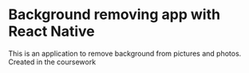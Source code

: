 ﻿# Background removing app with React Native
 This is an application to remove background from pictures and photos. 
 Created in the coursework
